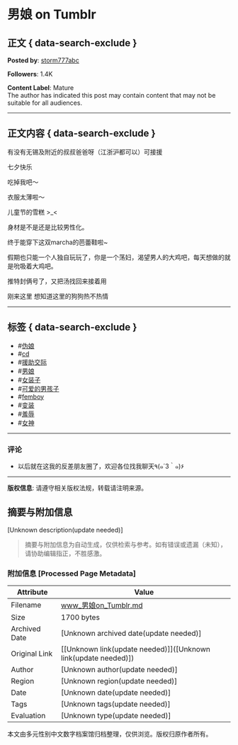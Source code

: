 # 男娘 on Tumblr

## 正文 { data-search-exclude }


**Posted by**: [storm777abc](https://www.tumblr.com/blog/storm777abc/772537473855275008)

**Followers**: 1.4K

**Content Label**: Mature  
The author has indicated this post may contain content that may not be suitable for all audiences.

---

## 正文内容 { data-search-exclude }

有没有无锡及附近的叔叔爸爸呀（江浙沪都可以）可接援

七夕快乐

吃掉我吧～

衣服太薄啦～

儿童节的雪糕 >_<

身材是不是还是比较男性化。

终于能穿下这双marcha的芭蕾鞋啦~

假期也只能一个人独自玩玩了，你是一个荡妇，渴望男人的大鸡吧，每天想做的就是吮吸着大鸡吧。

推特封俩号了，又把汤找回来接着用

刚来这里 想知道这里的狗狗热不热情

---

## 标签 { data-search-exclude }
- #[伪娘](https://www.tumblr.com/tagged/%E4%BC%AA%E5%A8%98)
- #[cd](https://www.tumblr.com/tagged/cd)
- #[援助交际](https://www.tumblr.com/tagged/%E6%8F%B4%E5%8A%A9%E4%BA%A4%E9%99%85)
- #[男娘](https://www.tumblr.com/tagged/%E7%94%B7%E5%A8%98)
- #[女装子](https://www.tumblr.com/tagged/%E5%A5%B3%E8%A3%9D%E5%AD%90)
- #[可爱的男孩子](https://www.tumblr.com/tagged/%E5%8F%AF%E7%88%B1%E7%9A%84%E7%94%B7%E5%AD%A9%E5%AD%90)
- #[femboy](https://www.tumblr.com/tagged/femboy)
- #[变装](https://www.tumblr.com/tagged/%E5%8F%98%E8%A3%85)
- #[羞辱](https://www.tumblr.com/tagged/%E7%BE%9E%E8%BE%B1)
- #[女神](https://www.tumblr.com/tagged/%E5%A5%B3%E7%A5%9E)

---

### 评论
- 以后就在这我的反差朋友圈了，欢迎各位找我聊天٩(๑´3｀๑)۶

---

**版权信息**: 请遵守相关版权法规，转载请注明来源。
<!-- tcd_original_link https://www.tumblr.com/tagged/%E7%94%B7%E5%A8%98 -->


## 摘要与附加信息

<!-- tcd_abstract -->
[Unknown description(update needed)]
<!-- tcd_abstract_end -->

> 摘要与附加信息为自动生成，仅供检索与参考。如有错误或遗漏（未知），请协助编辑指正，不胜感激。

### 附加信息 [Processed Page Metadata]

| Attribute       | Value                                  |
|-----------------|----------------------------------------|
| Filename        | www_男娘on_Tumblr.md                             |
| Size            | 1700 bytes                           |
| Archived Date   | [Unknown archived date(update needed)]                             |
| Original Link   | [[Unknown link(update needed)]]([Unknown link(update needed)])                       |
| Author          | [Unknown author(update needed)]                               |
| Region          | [Unknown region(update needed)]                               |
| Date            | [Unknown date(update needed)]                                 |
| Tags            | [Unknown tags(update needed)]                                 |
| Evaluation            | [Unknown type(update needed)]                                 |
<!-- tcd_table_end -->

本文由多元性别中文数字档案馆归档整理，仅供浏览。版权归原作者所有。
